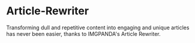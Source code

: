 # Article-Rewriter
Transforming dull and repetitive content into engaging and unique articles has never been easier, thanks to IMGPANDA's Article Rewriter. 
